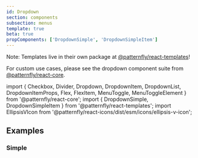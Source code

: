 ```yaml
---
id: Dropdown
section: components
subsection: menus
template: true
beta: true
propComponents: ['DropdownSimple', 'DropdownSimpleItem']
---
```


Note: Templates live in their own package at [@patternfly/react-templates](https://www.npmjs.com/package/@patternfly/react-templates)!

For custom use cases, please see the dropdown component suite from [@patternfly/react-core](https://www.npmjs.com/package/@patternfly/react-core).

import {
Checkbox,
Divider,
Dropdown,
DropdownItem,
DropdownList,
DropdownItemProps,
Flex,
FlexItem,
MenuToggle,
MenuToggleElement
} from '@patternfly/react-core';
import { DropdownSimple, DropdownSimpleItem } from '@patternfly/react-templates';
import EllipsisVIcon from '@patternfly/react-icons/dist/esm/icons/ellipsis-v-icon';

## Examples

### Simple

```ts file="./DropdownSimpleExample.tsx"

```
